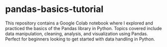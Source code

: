 # pandas-basics-tutorial
This repository contains a Google Colab notebook where I explored and practiced the basics of the Pandas library in Python. Topics covered include data manipulation, cleaning, analysis, and visualization using Pandas. Perfect for beginners looking to get started with data handling in Python.
